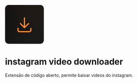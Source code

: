 <img src="./assets/img/icon.png" alt="instagram video downloader" />

# instagram video downloader

Extensão de código aberto, permite baixar videos do instagram.
